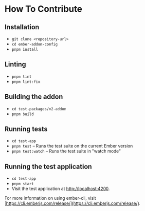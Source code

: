 # How To Contribute

## Installation

- `git clone <repository-url>`
- `cd ember-addon-config`
- `pnpm install`

## Linting

- `pnpm lint`
- `pnpm lint:fix`

## Building the addon

- `cd test-packages/v2-addon`
- `pnpm build`

## Running tests

- `cd test-app`
- `pnpm test` – Runs the test suite on the current Ember version
- `pnpm test:watch` – Runs the test suite in "watch mode"

## Running the test application

- `cd test-app`
- `pnpm start`
- Visit the test application at [http://localhost:4200](http://localhost:4200).

For more information on using ember-cli, visit [https://cli.emberjs.com/release/](https://cli.emberjs.com/release/).
